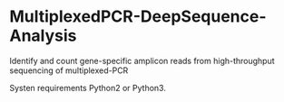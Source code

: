 # MultiplexedPCR-DeepSequence-Analysis
Identify and count gene-specific amplicon reads from high-throughput sequencing of multiplexed-PCR

Systen requirements Python2 or Python3.

